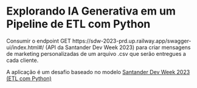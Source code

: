 <h1>Explorando IA Generativa em um Pipeline de ETL com Python </h1>

<p> Consumir o endpoint GET https://sdw-2023-prd.up.railway.app/swagger-ui/index.html#/ (API da Santander Dev Week 2023) para criar mensagens 
de marketing personalizadas de um arquivo .csv que serão entregues a cada cliente.  </p>
<p> 
A aplicação é um desafio baseado no modelo <a href="https://colab.research.google.com/drive/1SF_Q3AybFPozCcoFBptDSFbMk-6IVGF-?usp=sharing"> Santander Dev Week 2023 (ETL com Python)</a>
 </p>
